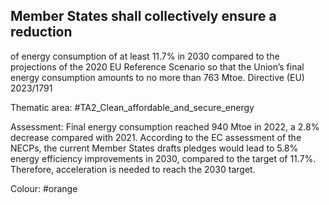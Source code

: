 ## Member States shall collectively ensure a reduction
of energy consumption of at least 11.7% in 2030 compared to the projections of the 2020 EU Reference Scenario so that the Union’s final energy consumption amounts to no more than 763 Mtoe.
Directive (EU) 2023/1791

Thematic area: #TA2_Clean_affordable_and_secure_energy

Assessment: Final energy consumption reached 940 Mtoe in 2022, a 2.8% decrease compared with 2021. According to the EC assessment of the NECPs, the current Member States drafts pledges would lead to 5.8% energy efficiency improvements in 2030, compared to the target of 11.7%. Therefore, acceleration is needed to reach the 2030 target.

Colour: #orange